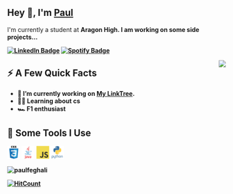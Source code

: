 <h2>Hey 👋, I'm <a href="https://paulfeghali.netlify.app/">Paul</a></h2>
<p>I'm currently a student at <strong>Aragon High</a>. I am working on some side projects...</p>
<p></a> <a href="https://www.linkedin.com/in/paul-feghali-3649b3247/"><img src="https://img.shields.io/badge/-@paulfeghali-0077B5?style=flat-square&amp;labelColor=0077B5&amp;logo=LinkedIn&amp;link=https://www.linkedin.com/in/serbis/" alt="LinkedIn Badge"></a>  <a href="https://open.spotify.com/user/paulfeghali"><img src="https://img.shields.io/badge/-@Paul%20Feghali-1ED760?style=flat-square&amp;labelColor=fff&amp;logo=Spotify&amp;link=https://open.spotify.com/user/paulfeghali" alt="Spotify Badge"></a></p>
<img align="right" src="https://i.pinimg.com/originals/41/01/b2/4101b2f38b50d334db87de48c9250c22.gif" />
</ul>
<h2>⚡️ A Few Quick Facts</h2>
<ul>
<li>🔭 I’m currently working on <a href="https://paulfeghali.netlify.app">My LinkTree</a>.</li>
<li>🧑‍💻 Learning about cs
<li>🏎️ F1 enthusiast 
</ul>
<h2>🚀 Some Tools I Use</h2>
<p align="left">
<img src="https://raw.githubusercontent.com/devicons/devicon/master/icons/css3/css3-original-wordmark.svg" alt="css3" width="30" height="30" />
<img src="https://raw.githubusercontent.com/devicons/devicon/master/icons/java/java-original-wordmark.svg" alt="java" width="30" height="30" />
<img src="https://raw.githubusercontent.com/devicons/devicon/master/icons/javascript/javascript-original.svg" alt="javascript" width="30" height="30" />
<img src="https://raw.githubusercontent.com/devicons/devicon/master/icons/python/python-original-wordmark.svg" alt="python" width="30" height="30" />
</p>
<img src="https://github-readme-stats.vercel.app/api?username=paulfeghali&show_icons=true&count_private=true" alt="paulfeghali" />
<p><a href="http://hits.dwyl.com/paulfeghali/paulfeghali/paulfeghali.svg?style=flat-square"><img src="https://hits.dwyl.com/paulfeghali/paulfeghali/paulfeghali.svg?style=flat-square" alt="HitCount"></a></p>
